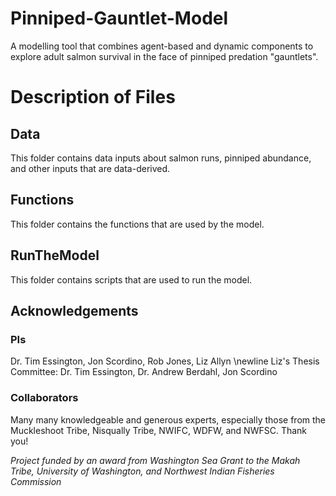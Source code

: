 # Pinniped-Gauntlet-Model
A modelling tool that combines agent-based and dynamic components to explore adult salmon survival in the face of pinniped predation "gauntlets".

# Description of Files

## Data
This folder contains data inputs about salmon runs, pinniped abundance, and other inputs that are data-derived. 

## Functions
This folder contains the functions that are used by the model.

## RunTheModel
This folder contains scripts that are used to run the model. 

## Acknowledgements
### PIs
Dr. Tim Essington, Jon Scordino, Rob Jones, Liz Allyn  \newline
Liz's Thesis Committee: Dr. Tim Essington, Dr. Andrew Berdahl, Jon Scordino
### Collaborators
Many many knowledgeable and generous experts, especially those from the Muckleshoot Tribe, Nisqually Tribe, NWIFC, WDFW, and NWFSC. Thank you!

*Project funded by an award from Washington Sea Grant to the Makah Tribe, University of Washington, and Northwest Indian Fisheries Commission*
